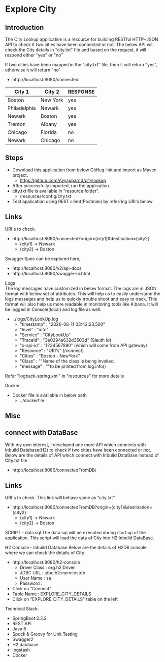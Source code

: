 # Explore City

## Introduction
The City Lookup application is a resource for building RESTful HTTP+JSON API to check if two cities have been connected or not.
The below API will check the City details in "city.txt" file and based on the request, it will respond either "yes" or "no"

If two cities have been mapped in the "city.txt" file, then it will return "yes", otherwise it will return "no"

  - http://localhost:8080/connected
  
  | City 1 | City 2 | RESPONSE |
  | ------ | ------ | ------   |
  | Boston | New York |  yes   |
  | Philadelphia | Newark |  yes   |
  | Newark | Boston |  yes   |
  | Trenton | Albany |  yes   |
  | Chicago | Florida |  no   |
  | Newark | Chicago |  no   |
  
## Steps
 - Download this application from below GitHug link and import as Maven project.
   - https://github.com/Ayyappan13/citylookup
 - After successfully imported, run the application.
 - city.txt file is available in "resource folder". 
    -  /resources/config/city.txt
  - Test application using REST client(Postman) by referring URI's below

## Links
URI's to check.

  - http://localhost:8080/connected?origin={city1}&destination={city2}
     - {city1} -> Newark
     - {city2} -> Boston

Swagger Spec can be explored here,
   - http://localhost:8080/v2/api-docs
  - http://localhost:8080/swagger-ui.html

Logs  
The log messages have customized in below format. The logs are in JSON format with below set of attributes. This will help us to easily understand the logs messages and help us to quickly trouble shoot and easy to track. This format will also help us more readable in monitoring tools like Kibana.
It will be logged in Console(local) and log file as well.
   - ../logs/CityLookUp.log
      - "timestamp" : "2020-08-11 03:42:23.500"
      - "level" : "info"
      - "Service" : "CityLookUp"
      - "TraceId" : "3e0294a632d3503d" (Sleuth Id)                  
      - "x-api-id" : "1234567890" (which will come from API gateway)
      - "Resource" : "URI's" (/connect)
      - "Cities" : "Boston - NewYork"
      - "Class" : ""Name of the class is being invoked.
      - "message" : ""to be printed from log.info()

Refer "logback-spring.xml" in "resources" for more details
      
Docker
   - Docker file is available in below path 
      - ../dockerfile
      
## Misc 
## connect with DataBase
With my own interest, I developed one more API which connects with Inbuild Database(H2) to check if two cities have been connected or not.
Below are the details of API which connect with Inbuild DataBase instead of City.txt file                    
               
  - http://localhost:8080/connectedFromDB/
  
## Links
URI's to check. This link will behave same as "city.txt"

  - http://localhost:8080/connectedFromDB?origin={city1}&destination={city2}
     - {city1} -> Newark
     - {city2} -> Boston
     
SCRIPT - data.sql
The data.sql will be executed during start up of the application. This script will load the data of City into H2 Inbuild DataBase.

H2 Console - Inbuild Database
Below are the details of H2DB console where we can check the details of City.  
   - http://localhost:8080/h2-console
      - Driver Class : org.h2.Driver
      - JDBC URL : jdbc:h2:mem:testdb      
      - User Name : sa
      - Password :
   - Click on "Connect"
   - Table Name :  EXPLORE_CITY_DETAILS
   - Click on "EXPLORE_CITY_DETAILS" table on the left

Technical Stack:
   - SpringBoot 2.3.2
   - REST API
   - Java 8
   - Spock & Groovy for Unit Testing
   - Swagger2
   - H2 database
   - logstash
   - Docker
   
            
 
